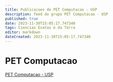 ```yaml
---
title: Publicacoes de PET Computacao - USP 
description: feed do grupo PET Computacao - USP
published: true
date: 2023-11-30T15:05:17.747340
tags: Ciencias Exatas e da Terra
editor: markdown
dateCreated: 2023-11-30T15:05:17.747340
---
```


# PET Computacao
[PET Computacao - USP](/grupo/245PETComputacaoUSP)
